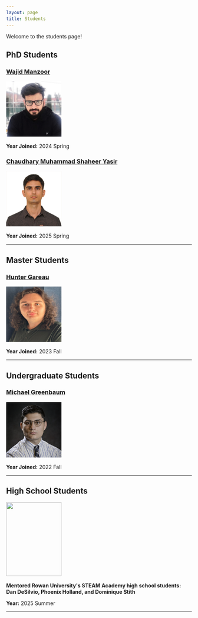 ```yaml
---
layout: page
title: Students
---
```


Welcome to the students page! 

## PhD Students

<div class="student-card">
  <h3><a href="https://www.linkedin.com/in/wajid-manzoor/" class="student-name">Wajid Manzoor</a></h3>
  <img src="/img/stuWajid.jpeg" width="150" height="150" class="student-photo" />
  <p><strong>Year Joined:</strong> 2024 Spring</p>
</div>

<div class="student-card">
  <h3><a href="https://www.linkedin.com/in/mohammad-shaheer-94888a164/" class="student-name">Chaudhary Muhammad Shaheer Yasir</a></h3>
  <img src="/img/stuShaheer.jpg" width="150" height="150" class="student-photo" />
  <p><strong>Year Joined:</strong> 2025 Spring</p>
</div>

---

## Master Students

<div class="student-card">
  <h3><a href="https://csm.rowan.edu/departments/cs/facultystaff/compsci_teaching_fellows/gareau.html" class="student-name">Hunter Gareau</a></h3>
  <img src="/img/stuHunter.jpeg" width="150" height="150" class="student-photo" />
  <p><strong>Year Joined:</strong> 2023 Fall</p>
</div>

---

## Undergraduate Students

<div class="student-card">
  <h3><a href="https://mike12041204.github.io/" class="student-name">Michael Greenbaum</a></h3>
  <img src="/img/stuMichael.png" width="150" height="150" class="student-photo" />
  <p><strong>Year Joined:</strong> 2022 Fall</p>
</div>

---
## High School Students

<div class="student-card">
  <img src="/img/highSchool.jpeg" width="150" height="200" class="student-photo" />
  <p><strong> Mentored Rowan University's STEAM Academy high school students: Dan DeSilvio, Phoenix Holland, and Dominique Stith </strong> </p>
  <p><strong>Year:</strong> 2025 Summer</p>
</div>

---


<!-- 
## Alumni

Add your alumni information below in similar format -->

